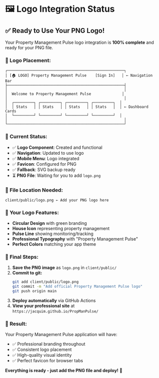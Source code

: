 # 🖼️ Logo Integration Status

## ✅ **Ready to Use Your PNG Logo!**

Your Property Management Pulse logo integration is **100% complete** and ready for your PNG file.

### 📍 **Logo Placement:**

```
┌─────────────────────────────────────────────────────┐
│ [🏠 LOGO] Property Management Pulse    [Sign In]   │ ← Navigation Bar
├─────────────────────────────────────────────────────┤
│                                                     │
│  Welcome to Property Management Pulse              │
│                                                     │
│  ┌─────────┐ ┌─────────┐ ┌─────────┐ ┌─────────┐  │
│  │ Stats   │ │ Stats   │ │ Stats   │ │ Stats   │  │ ← Dashboard Cards
│  └─────────┘ └─────────┘ └─────────┘ └─────────┘  │
│                                                     │
└─────────────────────────────────────────────────────┘
```

### 🎯 **Current Status:**

- ✅ **Logo Component**: Created and functional
- ✅ **Navigation**: Updated to use logo  
- ✅ **Mobile Menu**: Logo integrated
- ✅ **Favicon**: Configured for PNG
- ✅ **Fallback**: SVG backup ready
- ⏳ **PNG File**: Waiting for you to add `logo.png`

### 📁 **File Location Needed:**

```
client/public/logo.png ← Add your PNG logo here
```

### 🎨 **Your Logo Features:**

- **Circular Design** with green branding
- **House Icon** representing property management
- **Pulse Line** showing monitoring/tracking
- **Professional Typography** with "Property Management Pulse"
- **Perfect Colors** matching your app theme

### 🚀 **Final Steps:**

1. **Save the PNG image** as `logo.png` in `client/public/`
2. **Commit to git:**
   ```bash
   git add client/public/logo.png
   git commit -m "Add official Property Management Pulse logo"
   git push origin main
   ```
3. **Deploy automatically** via GitHub Actions
4. **View your professional site** at `https://jacquim.github.io/PropManPulse/`

### 🎉 **Result:**

Your Property Management Pulse application will have:
- ✅ Professional branding throughout
- ✅ Consistent logo placement
- ✅ High-quality visual identity
- ✅ Perfect favicon for browser tabs

**Everything is ready - just add the PNG file and deploy!** 🚀
